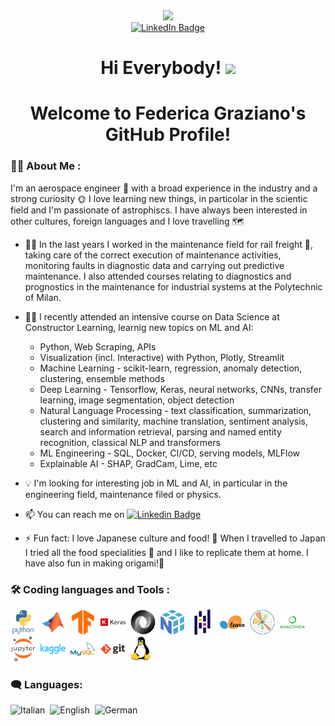 <div id="header" align="center">
  <img src="https://media.giphy.com/media/v1.Y2lkPTc5MGI3NjExZTk3b3BobDZ4enhpdjN2cW92N28wMzV5ZmlibjFwbGk5ZHludDkzZiZlcD12MV9pbnRlcm5hbF9naWZfYnlfaWQmY3Q9Zw/CRUeELrgxrOAGPDwR3/giphy.gif" width="150"/>
</div>

<div id="badges" align="center">
  <a href="https://www.linkedin.com/in/federicagraziano1989/">
    <img src="https://img.shields.io/badge/LinkedIn-blue?style=for-the-badge&logo=linkedin&logoColor=white" alt="LinkedIn Badge"/>
  </a>
</div>

<h1 align="center">
  Hi Everybody!
  <img src="https://media.giphy.com/media/hvRJCLFzcasrR4ia7z/giphy.gif" width="15px"/>
</h1>

<!--
<div align="center">
  <img src="https://drive.google.com/uc?export=view&id=1U4zPEsscQYwFvQ0yXxFDy9_Luide8EGP" width="500" height="300"/>
</div>
-->

<h1 align="center">
 Welcome to Federica Graziano's GitHub Profile!
</h1>



### :woman_technologist: About Me :
I'm an aerospace engineer 🚀 with a broad experience in the industry and a strong curiosity 🌞
I love learning new things, in particolar in the scientic field and I'm passionate of astrophiscs. I have always been interested in other cultures, foreign languages and I love travelling 🗺️

- 👩‍💼 In the last years I worked in the maintenance field for rail freight 🚆, taking care of the correct execution of maintenance activities, monitoring faults in diagnostic data and carrying out predictive maintenance. I also attended courses relating to diagnostics and prognostics in the maintenance for industrial systems at the Polytechnic of Milan.

- 👩‍🎓 I recently attended an intensive course on Data Science at Constructor Learning, learnig new topics on ML and AI:
  - Python, Web Scraping, APIs
  - Visualization (incl. Interactive) with Python, Plotly, Streamlit
  - Machine Learning - scikit-learn, regression, anomaly detection, clustering, ensemble methods
  - Deep Learning - Tensorflow, Keras, neural networks, CNNs, transfer learning, image segmentation, object detection
  - Natural Language Processing - text classification, summarization, clustering and similarity, machine translation, sentiment analysis, search and information retrieval, parsing and named entity recognition, classical NLP and transformers
  - ML Engineering - SQL, Docker, CI/CD, serving models, MLFlow
  - Explainable AI - SHAP, GradCam, Lime, etc

- 💡 I'm looking for interesting job in ML and AI, in particular in the engineering field, maintenance filed or physics. 
  
- 📫 You can reach me on [![Linkedin Badge](https://img.shields.io/badge/LinkedIn-blue?style=flat&logo=Linkedin&logoColor=white)](https://www.linkedin.com/in/federicagraziano1989/)
  
- ⚡ Fun fact: I love Japanese culture and food! 🗾 When I travelled to Japan I tried all the food specialities 🍜 and I like to replicate them at home. I have also fun in making origami!💮


### :hammer_and_wrench: Coding languages and Tools :
<div>
  <img src="https://github.com/devicons/devicon/blob/master/icons/python/python-original-wordmark.svg" title="Python" alt="Python" width="40" height="40"/>&nbsp;
  <img src="https://github.com/devicons/devicon/blob/master/icons/matlab/matlab-original.svg" title="Matlab" alt="Matlab" width="40" height="40"/>&nbsp;
   <img src="https://github.com/devicons/devicon/blob/master/icons/tensorflow/tensorflow-original.svg" title="Tensorflow" alt="Tensorflow" width="40" height="40"/>&nbsp;
  <img src="https://github.com/devicons/devicon/blob/master/icons/keras/keras-original-wordmark.svg" title="Keras" alt="Keras" width="40" height="40"/>&nbsp;
  <img src="https://github.com/devicons/devicon/blob/master/icons/json/json-original.svg" title="Json" alt="Json" width="40" height="40"/>&nbsp;
  <img src="https://github.com/devicons/devicon/blob/master/icons/numpy/numpy-original.svg" title="Numpy" alt="Numpy" width="40" height="40"/>&nbsp;
  <img src="https://github.com/devicons/devicon/blob/master/icons/pandas/pandas-original.svg" title="Pandas" alt="Pandas" width="40" height="40"/>&nbsp;
  <img src="https://github.com/devicons/devicon/blob/master/icons/scikitlearn/scikitlearn-original.svg" title="Scikitlearn" alt="Scikitlearn" width="40" height="40"/>&nbsp;
  <img src="https://github.com/devicons/devicon/blob/master/icons/matplotlib/matplotlib-original.svg" title="Matplotlib" alt="Matplotlib" width="40" height="40"/>&nbsp;
  <img src="https://github.com/devicons/devicon/blob/master/icons/anaconda/anaconda-original-wordmark.svg" title="Anaconda" alt="Anaconda" width="40" height="40"/>&nbsp;
  <img src="https://github.com/devicons/devicon/blob/master/icons/jupyter/jupyter-original-wordmark.svg" title="Jupyter" alt="Jupyter" width="40" height="40"/>&nbsp;
  <img src="https://github.com/devicons/devicon/blob/master/icons/kaggle/kaggle-original-wordmark.svg" title="Kaggle" alt="Kaggle" width="40" height="40"/>&nbsp;
  <img src="https://github.com/devicons/devicon/blob/master/icons/mysql/mysql-original-wordmark.svg" title="MySQL"  alt="MySQL" width="40" height="40"/>&nbsp;
  <img src="https://github.com/devicons/devicon/blob/master/icons/git/git-original-wordmark.svg" title="Git" **alt="Git" width="40" height="40"/>
  <img src="https://github.com/devicons/devicon/blob/master/icons/linux/linux-original.svg" title="Linux" **alt="Linux" width="40" height="40"/>
</div>

### 🗨️ Languages:
<img alt="Italian" title="Italian" src="https://unpkg.com/language-icons/icons/it.svg" width="40" height="40">&nbsp;
<img alt="English" title="English" src="https://unpkg.com/language-icons/icons/en.svg" width="40" height="40">&nbsp;
<img alt="German" title="German" src="https://unpkg.com/language-icons/icons/de.svg" width="40" height="40">

<!--
**FedericaGraziano/FedericaGraziano** is a ✨ _special_ ✨ repository because its `README.md` (this file) appears on your GitHub profile.

Here are some ideas to get you started:

- 🔭 I’m currently working on ...
- 🌱 I’m currently learning ...
- 👯 I’m looking to collaborate on ...
- 🤔 I’m looking for help with ...
- 💬 Ask me about ...
- 📫 How to reach me: ...
- 😄 Pronouns: ...
- ⚡ Fun fact: ...
-->
